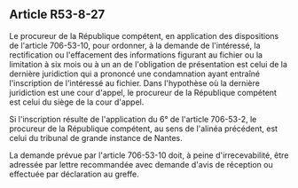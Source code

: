 Article R53-8-27
----
Le procureur de la République compétent, en application des dispositions de
l'article 706-53-10, pour ordonner, à la demande de l'intéressé, la
rectification ou l'effacement des informations figurant au fichier ou la
limitation à six mois ou à un an de l'obligation de présentation est celui de la
dernière juridiction qui a prononcé une condamnation ayant entraîné
l'inscription de l'intéressé au fichier. Dans l'hypothèse où la dernière
juridiction est une cour d'appel, le procureur de la République compétent est
celui du siège de la cour d'appel.

Si l'inscription résulte de l'application du 6° de l'article 706-53-2, le
procureur de la République compétent, au sens de l'alinéa précédent, est celui
du tribunal de grande instance de Nantes.

La demande prévue par l'article 706-53-10 doit, à peine d'irrecevabilité, être
adressée par lettre recommandée avec demande d'avis de réception ou effectuée
par déclaration au greffe.
